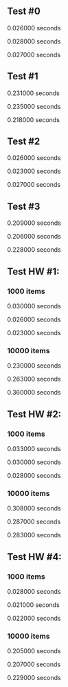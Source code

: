## Test #0

0.026000 seconds

0.028000 seconds

0.027000 seconds

## Test #1

0.231000 seconds

0.235000 seconds

0.218000 seconds

## Test #2

0.026000 seconds

0.023000 seconds

0.027000 seconds

## Test #3

0.209000 seconds

0.206000 seconds

0.228000 seconds

## Test HW #1:

### 1000 items

0.030000 seconds

0.026000 seconds

0.023000 seconds

### 10000 items

0.230000 seconds

0.263000 seconds

0.360000 seconds

## Test HW #2:

### 1000 items

0.033000 seconds

0.030000 seconds

0.028000 seconds

### 10000 items

0.308000 seconds

0.287000 seconds

0.283000 seconds

## Test HW #4:

### 1000 items

0.028000 seconds

0.021000 seconds

0.022000 seconds

### 10000 items

0.205000 seconds

0.207000 seconds

0.229000 seconds
